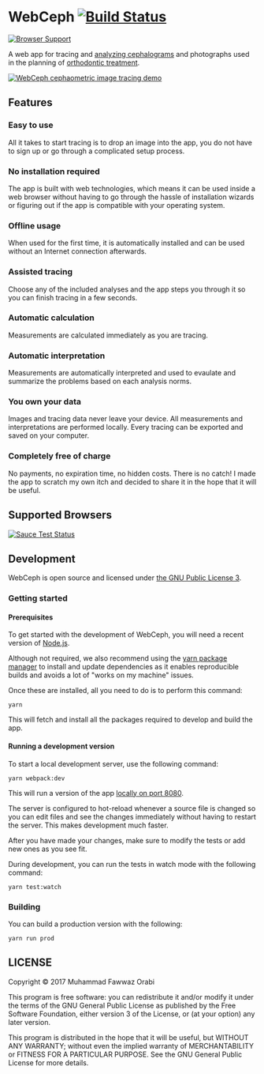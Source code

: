 WebCeph [![Build Status](https://travis-ci.org/forabi/WebCeph2.svg?branch=master)](https://travis-ci.org/forabi/WebCeph2)
==============

[![Browser Support](https://badges.herokuapp.com/sauce/forabi-webceph-machine)](https://travis-ci.org/forabi/WebCeph2)

A web app for tracing and [analyzing cephalograms](https://en.wikipedia.org/wiki/Cephalometric_analysis) and photographs used in the planning of [orthodontic treatment](https://en.wikipedia.org/wiki/Orthodontics).

[![WebCeph cephaometric image tracing demo](https://img.youtube.com/vi/EmNYULKKgLE/0.jpg)](https://www.youtube.com/watch?v=EmNYULKKgLE)

## Features
### Easy to use
All it takes to start tracing is to drop an image into the app, you do not have to sign up or go through a complicated setup process.

### No installation required
The app is built with web technologies, which means it can be used inside a web browser without having to go through the hassle of installation wizards or figuring out if the app is compatible with your operating system.

### Offline usage
When used for the first time, it is automatically installed and can be used without an Internet connection afterwards.

### Assisted tracing
Choose any of the included analyses and the app steps you through it so you can finish tracing in a few seconds.

### Automatic calculation
Measurements are calculated immediately as you are tracing.

### Automatic interpretation
Measurements are automatically interpreted and used to evaulate and summarize the problems based on each analysis norms.

### You own your data
Images and tracing data never leave your device. All measurements and interpretations are performed locally. Every tracing can be exported and saved on your computer.

### Completely free of charge
No payments, no expiration time, no hidden costs. There is no catch! I made the app to scratch my own itch and decided to share it in the hope that it will be useful.

## Supported Browsers
[![Sauce Test Status](https://saucelabs.com/browser-matrix/forabi-webceph-machine.svg)](https://saucelabs.com/u/forabi-webceph-machine)

## Development
WebCeph is open source and licensed under [the GNU Public License 3](https://www.gnu.org/licenses/gpl-3.0.en.html).

### Getting started
#### Prerequisites
To get started with the development of WebCeph, you will need a recent version of [Node.js](https://nodejs.org/en/).

Although not required, we also recommend using the [yarn package manager](https://yarnpkg.com/) to install and update dependencies as it enables reproducible builds and avoids a lot of "works on my machine" issues.

Once these are installed, all you need to do is to perform this command:

```
yarn
```

This will fetch and install all the packages required to develop and build the app.

#### Running a development version

To start a local development server, use the following command:

```
yarn webpack:dev
```

This will run a version of the app [locally on port 8080](http://localhost:8080/).

The server is configured to hot-reload whenever a source file is changed so you can edit files and see the changes immediately without having to restart the server. This makes development much faster.

After you have made your changes, make sure to modify the tests or add new ones as you see fit.

During development, you can run the tests in watch mode with the following command:

```
yarn test:watch
```

### Building
You can build a production version with the following:

```
yarn run prod
```

## LICENSE
Copyright © 2017  Muhammad Fawwaz Orabi

This program is free software: you can redistribute it and/or modify
it under the terms of the GNU General Public License as published by
the Free Software Foundation, either version 3 of the License, or
(at your option) any later version.

This program is distributed in the hope that it will be useful,
but WITHOUT ANY WARRANTY; without even the implied warranty of
MERCHANTABILITY or FITNESS FOR A PARTICULAR PURPOSE.  See the
GNU General Public License for more details.
